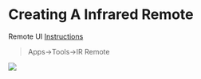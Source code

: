 # Creating A Infrared Remote

Remote UI [Instructions](Guides/Infrared%20Remote%20UI.md)
>Apps->Tools->IR Remote



![](https://i.imgur.com/Ika9jyt.png)

